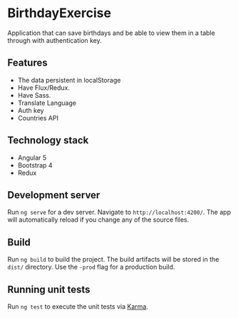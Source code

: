# BirthdayExercise

Application that can save birthdays and be able to view them in a table through with authentication key.

## Features

- The data persistent in localStorage
- Have Flux/Redux.
- Have Sass.
- Translate Language
- Auth key
- Countries API

## Technology stack

- Angular 5
- Bootstrap 4
- Redux

## Development server

Run `ng serve` for a dev server. Navigate to `http://localhost:4200/`. The app will automatically reload if you change any of the source files.


## Build

Run `ng build` to build the project. The build artifacts will be stored in the `dist/` directory. Use the `-prod` flag for a production build.

## Running unit tests

Run `ng test` to execute the unit tests via [Karma](https://karma-runner.github.io).

